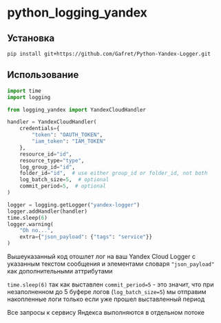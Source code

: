 # python_logging_yandex
## Установка
```shell
pip install git+https://github.com/Gafret/Python-Yandex-Logger.git
```
## Использование

```python
import time
import logging

from logging_yandex import YandexCloudHandler

handler = YandexCloudHandler(
    credentials={
        "token": "OAUTH_TOKEN",
        "iam_token": "IAM_TOKEN"
    },
    resource_id="id",
    resource_type="type",
    log_group_id="id",
    folder_id="id",  # use either group_id or folder_id, not both
    log_batch_size=5,  # optional
    commit_period=5,  # optional 
)

logger = logging.getLogger("yandex-logger")
logger.addHandler(handler)
time.sleep(6)
logger.warning(
    "Oh no...",
    extra={"json_payload": {"tags": "service"}}
)
```

Вышеуказанный код отошлет лог на ваш Yandex Cloud Logger с указанным текстом сообщения и элементами словаря `"json_payload"`
как дополнительными аттрибутами

`time.sleep(6)` так как выставлен `commit_period=5` - это значит, что при незаполненном до 5 буфере 
логов (`log_batch_size=5`) мы отправим накопленные логи только если уже прошел выставленный период  

Все запросы к сервису Яндекса выполняются в отдельном потоке
